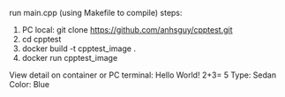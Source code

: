 run main.cpp (using Makefile to compile) steps:
1. PC local: git clone https://github.com/anhsguy/cpptest.git
2. cd cpptest
3. docker build -t cpptest_image .
4. docker run cpptest_image

View detail on container or PC terminal:
Hello World!
2+3= 5
Type: Sedan
Color: Blue